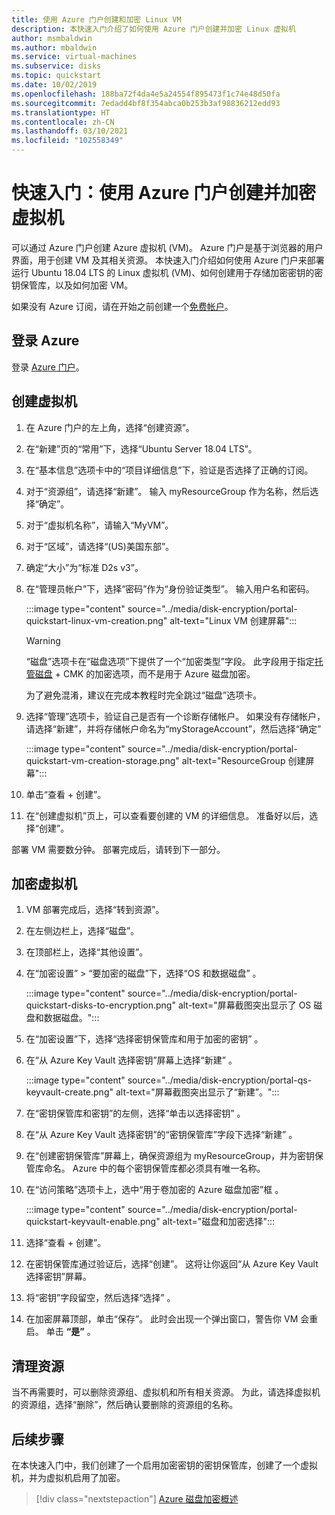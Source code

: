 ```yaml
---
title: 使用 Azure 门户创建和加密 Linux VM
description: 本快速入门介绍了如何使用 Azure 门户创建并加密 Linux 虚拟机
author: msmbaldwin
ms.author: mbaldwin
ms.service: virtual-machines
ms.subservice: disks
ms.topic: quickstart
ms.date: 10/02/2019
ms.openlocfilehash: 188ba72f4da4e5a24554f895473f1c74e48d50fa
ms.sourcegitcommit: 7edadd4bf8f354abca0b253b3af98836212edd93
ms.translationtype: HT
ms.contentlocale: zh-CN
ms.lasthandoff: 03/10/2021
ms.locfileid: "102558349"
---
```

# <a name="quickstart-create-and-encrypt-a-virtual-machine-with-the-azure-portal"></a>快速入门：使用 Azure 门户创建并加密虚拟机

可以通过 Azure 门户创建 Azure 虚拟机 (VM)。 Azure 门户是基于浏览器的用户界面，用于创建 VM 及其相关资源。 本快速入门介绍如何使用 Azure 门户来部署运行 Ubuntu 18.04 LTS 的 Linux 虚拟机 (VM)、如何创建用于存储加密密钥的密钥保管库，以及如何加密 VM。

如果没有 Azure 订阅，请在开始之前创建一个[免费帐户](https://azure.microsoft.com/free/?WT.mc_id=A261C142F)。

## <a name="sign-in-to-azure"></a>登录 Azure

登录 [Azure 门户](https://portal.azure.com)。

## <a name="create-a-virtual-machine"></a>创建虚拟机

1. 在 Azure 门户的左上角，选择“创建资源”。
1. 在“新建”页的“常用”下，选择“Ubuntu Server 18.04 LTS”。 
1. 在“基本信息”选项卡中的“项目详细信息”下，验证是否选择了正确的订阅。
1. 对于“资源组”，请选择“新建”。 输入 myResourceGroup 作为名称，然后选择“确定”。
1. 对于“虚拟机名称”，请输入“MyVM”。
1. 对于“区域”，请选择“(US)美国东部”。
1. 确定“大小”为“标准 D2s v3”。
1. 在“管理员帐户”下，选择“密码”作为“身份验证类型”。 输入用户名和密码。

    :::image type="content" source="../media/disk-encryption/portal-quickstart-linux-vm-creation.png" alt-text="Linux VM 创建屏幕":::

    > [!WARNING]
    > “磁盘”选项卡在“磁盘选项”下提供了一个“加密类型”字段。 此字段用于指定[托管磁盘](../managed-disks-overview.md) + CMK 的加密选项，而不是用于 Azure 磁盘加密。
    >
    > 为了避免混淆，建议在完成本教程时完全跳过“磁盘”选项卡。

1. 选择“管理”选项卡，验证自己是否有一个诊断存储帐户。 如果没有存储帐户，请选择“新建”，并将存储帐户命名为“myStorageAccount”，然后选择“确定” 

    :::image type="content" source="../media/disk-encryption/portal-quickstart-vm-creation-storage.png" alt-text="ResourceGroup 创建屏幕":::

1. 单击“查看 + 创建”。
1. 在“创建虚拟机”页上，可以查看要创建的 VM 的详细信息。 准备好以后，选择“创建”。

部署 VM 需要数分钟。 部署完成后，请转到下一部分。

## <a name="encrypt-the-virtual-machine"></a>加密虚拟机

1. VM 部署完成后，选择“转到资源”。
1. 在左侧边栏上，选择“磁盘”。
1. 在顶部栏上，选择“其他设置”。
1. 在“加密设置” > “要加密的磁盘”下，选择“OS 和数据磁盘”  。

    :::image type="content" source="../media/disk-encryption/portal-quickstart-disks-to-encryption.png" alt-text="屏幕截图突出显示了 OS 磁盘和数据磁盘。":::

1. 在“加密设置”下，选择“选择密钥保管库和用于加密的密钥” 。
1. 在“从 Azure Key Vault 选择密钥”屏幕上选择“新建” 。

    :::image type="content" source="../media/disk-encryption/portal-qs-keyvault-create.png" alt-text="屏幕截图突出显示了“新建”。":::

1. 在“密钥保管库和密钥”的左侧，选择“单击以选择密钥” 。
1. 在“从 Azure Key Vault 选择密钥”的“密钥保管库”字段下选择“新建”  。
1. 在“创建密钥保管库”屏幕上，确保资源组为 myResourceGroup，并为密钥保管库命名。  Azure 中的每个密钥保管库都必须具有唯一名称。
1. 在“访问策略”选项卡上，选中“用于卷加密的 Azure 磁盘加密”框 。

    :::image type="content" source="../media/disk-encryption/portal-quickstart-keyvault-enable.png" alt-text="磁盘和加密选择":::

1. 选择“查看 + 创建”。  
1. 在密钥保管库通过验证后，选择“创建”。 这将让你返回“从 Azure Key Vault 选择密钥”屏幕。
1. 将“密钥”字段留空，然后选择“选择” 。
1. 在加密屏幕顶部，单击“保存”。 此时会出现一个弹出窗口，警告你 VM 会重启。 单击 **“是”** 。

## <a name="clean-up-resources"></a>清理资源

当不再需要时，可以删除资源组、虚拟机和所有相关资源。 为此，请选择虚拟机的资源组，选择“删除”，然后确认要删除的资源组的名称。

## <a name="next-steps"></a>后续步骤

在本快速入门中，我们创建了一个启用加密密钥的密钥保管库，创建了一个虚拟机，并为虚拟机启用了加密。  

> [!div class="nextstepaction"]
> [Azure 磁盘加密概述](disk-encryption-overview.md)